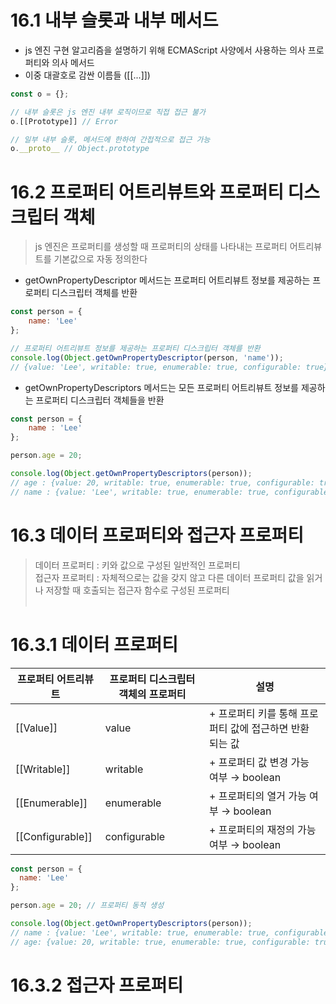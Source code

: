 # 16.1 내부 슬롯과 내부 메서드
+ js 엔진 구현 알고리즘을 설명하기 위해 ECMAScript 사양에서 사용하는 의사 프로퍼티와 의사 메서드
+  이중 대괄호로 감싼 이름들 ([[...]])
```js
const o = {};

// 내부 슬롯은 js 엔진 내부 로직이므로 직접 접근 불가
o.[[Prototype]] // Error

// 일부 내부 슬롯, 메서드에 한하여 간접적으로 접근 가능
o.__proto__ // Object.prototype
```
# 16.2 프로퍼티 어트리뷰트와 프로퍼티 디스크립터 객체
> js 엔진은 프로퍼티를 생성할 때 프로퍼티의 상태를 나타내는 프로퍼티 어트리뷰트를 기본값으로 자동 정의한다
+ getOwnPropertyDescriptor 메서드는 프로퍼티 어트리뷰트 정보를 제공하는 프로퍼티 디스크립터 객체를 반환
```js
const person = {
    name: 'Lee'
};

// 프로퍼티 어트리뷰트 정보를 제공하는 프로퍼티 디스크립터 객체를 반환
console.log(Object.getOwnPropertyDescriptor(person, 'name'));
// {value: 'Lee', writable: true, enumerable: true, configurable: true}
```
+ getOwnPropertyDescriptors 메서드는 모든 프로퍼티 어트리뷰트 정보를 제공하는 프로퍼티 디스크립터 객체들을 반환
```js
const person = {
    name : 'Lee'
};

person.age = 20;

console.log(Object.getOwnPropertyDescriptors(person));
// age : {value: 20, writable: true, enumerable: true, configurable: true}
// name : {value: 'Lee', writable: true, enumerable: true, configurable: true}
```
# 16.3 데이터 프로퍼티와 접근자 프로퍼티
> 데이터 프로퍼티 : 키와 값으로 구성된 일반적인 프로퍼티<br/>
> 접근자 프로퍼티 : 자체적으로는 값을 갖지 않고 다른 데이터 프로퍼티 값을 읽거나 저장할 때 호출되는 접근자 함수로 구성된 프로퍼티
<br/><br/>
# 16.3.1 데이터 프로퍼티
| 프로퍼티 어트리뷰트 | 프로퍼티 디스크립터 객체의 프로퍼티 | 설명                                                     |
| ------------------- | ----------------------------------- | -------------------------------------------------------- |
| [[Value]]           | value                               | + 프로퍼티 키를 통해 프로퍼티 값에 접근하면 반환 되는 값 |
| [[Writable]]        | writable                            | + 프로퍼티 값 변경 가능 여부 → boolean                   |
| [[Enumerable]]      | enumerable                          | + 프로퍼티의 열거 가능 여부 → boolean                    |
| [[Configurable]]    | configurable                        | + 프로퍼티의 재정의 가능 여부 → boolean                  |
```js
const person = {
  name: 'Lee'
};

person.age = 20; // 프로퍼티 동적 생성

console.log(Object.getOwnPropertyDescriptors(person));
// name : {value: 'Lee', writable: true, enumerable: true, configurable: true} // 프로퍼티 생성 시 [[Value]] 값은 프로퍼티 값으로 초기화 / 나머지 값들은 true로 초기
// age: {value: 20, writable: true, enumerable: true, configurable: true} // 동적 추가해도 마찬가

```
# 16.3.2 접근자 프로퍼티





